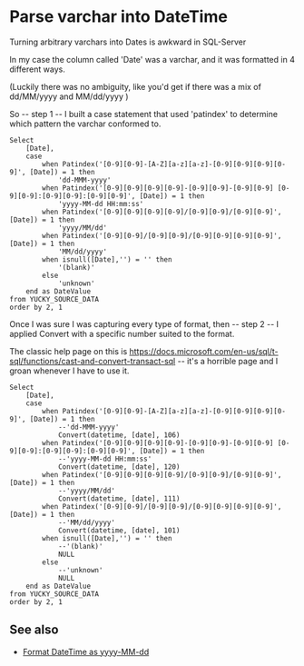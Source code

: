 # Parse varchar into DateTime

Turning arbitrary varchars into Dates is awkward in SQL-Server

In my case the column called 'Date' was a varchar, and it was formatted in 4 different ways.

(Luckily there was no ambiguity, like you'd get if there was a mix of dd/MM/yyyy and MM/dd/yyyy )

So -- step 1 -- I built a case statement that used 'patindex' to determine which pattern the varchar conformed to.

	Select
		[Date],
		case 
			when Patindex('[0-9][0-9]-[A-Z][a-z][a-z]-[0-9][0-9][0-9][0-9]', [Date]) = 1 then 
				'dd-MMM-yyyy'
			when Patindex('[0-9][0-9][0-9][0-9]-[0-9][0-9]-[0-9][0-9] [0-9][0-9]:[0-9][0-9]:[0-9][0-9]', [Date]) = 1 then 
				'yyyy-MM-dd HH:mm:ss'
			when Patindex('[0-9][0-9][0-9][0-9]/[0-9][0-9]/[0-9][0-9]', [Date]) = 1 then 
				'yyyy/MM/dd'
			when Patindex('[0-9][0-9]/[0-9][0-9]/[0-9][0-9][0-9][0-9]', [Date]) = 1 then 
				'MM/dd/yyyy'
			when isnull([Date],'') = '' then 
				'(blank)'
			else 
				'unknown' 
		end as DateValue
	from YUCKY_SOURCE_DATA
	order by 2, 1

Once I was sure I was capturing every type of format, then -- step 2 -- I applied Convert with a specific number suited to the format.

The classic help page on this is https://docs.microsoft.com/en-us/sql/t-sql/functions/cast-and-convert-transact-sql -- it's a horrible page and I groan whenever I have to use it.

	Select
		[Date],
		case 
			when Patindex('[0-9][0-9]-[A-Z][a-z][a-z]-[0-9][0-9][0-9][0-9]', [Date]) = 1 then 
				--'dd-MMM-yyyy'
				Convert(datetime, [date], 106)
			when Patindex('[0-9][0-9][0-9][0-9]-[0-9][0-9]-[0-9][0-9] [0-9][0-9]:[0-9][0-9]:[0-9][0-9]', [Date]) = 1 then 
				--'yyyy-MM-dd HH:mm:ss'
				Convert(datetime, [date], 120)
			when Patindex('[0-9][0-9][0-9][0-9]/[0-9][0-9]/[0-9][0-9]', [Date]) = 1 then 
				--'yyyy/MM/dd'
				Convert(datetime, [date], 111)
			when Patindex('[0-9][0-9]/[0-9][0-9]/[0-9][0-9][0-9][0-9]', [Date]) = 1 then 
				--'MM/dd/yyyy'
				Convert(datetime, [date], 101)
			when isnull([Date],'') = '' then 
				--'(blank)'
				NULL
			else 
				--'unknown' 
				NULL
		end as DateValue
	from YUCKY_SOURCE_DATA
	order by 2, 1


## See also

* [Format DateTime as yyyy-MM-dd](format_datetime_yyyy-MM-dd.md)